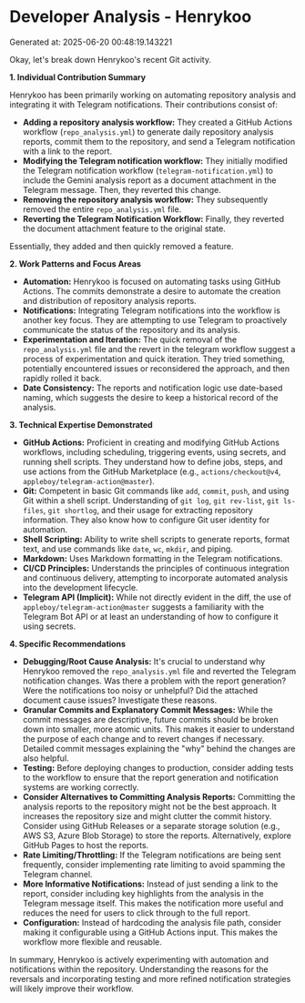 # Developer Analysis - Henrykoo
Generated at: 2025-06-20 00:48:19.143221

Okay, let's break down Henrykoo's recent Git activity.

**1. Individual Contribution Summary**

Henrykoo has been primarily working on automating repository analysis and integrating it with Telegram notifications. Their contributions consist of:

*   **Adding a repository analysis workflow:** They created a GitHub Actions workflow (`repo_analysis.yml`) to generate daily repository analysis reports, commit them to the repository, and send a Telegram notification with a link to the report.
*   **Modifying the Telegram notification workflow:**  They initially modified the Telegram notification workflow (`telegram-notification.yml`) to include the Gemini analysis report as a document attachment in the Telegram message.  Then, they reverted this change.
*   **Removing the repository analysis workflow:** They subsequently removed the entire `repo_analysis.yml` file.
*   **Reverting the Telegram Notification Workflow:** Finally, they reverted the document attachment feature to the original state.

Essentially, they added and then quickly removed a feature.

**2. Work Patterns and Focus Areas**

*   **Automation:** Henrykoo is focused on automating tasks using GitHub Actions.  The commits demonstrate a desire to automate the creation and distribution of repository analysis reports.
*   **Notifications:** Integrating Telegram notifications into the workflow is another key focus. They are attempting to use Telegram to proactively communicate the status of the repository and its analysis.
*   **Experimentation and Iteration:**  The quick removal of the `repo_analysis.yml` file and the revert in the telegram workflow suggest a process of experimentation and quick iteration.  They tried something, potentially encountered issues or reconsidered the approach, and then rapidly rolled it back.
*   **Date Consistency:** The reports and notification logic use date-based naming, which suggests the desire to keep a historical record of the analysis.

**3. Technical Expertise Demonstrated**

*   **GitHub Actions:**  Proficient in creating and modifying GitHub Actions workflows, including scheduling, triggering events, using secrets, and running shell scripts.  They understand how to define jobs, steps, and use actions from the GitHub Marketplace (e.g., `actions/checkout@v4`, `appleboy/telegram-action@master`).
*   **Git:**  Competent in basic Git commands like `add`, `commit`, `push`, and using Git within a shell script. Understanding of `git log`, `git rev-list`, `git ls-files`, `git shortlog`, and their usage for extracting repository information.  They also know how to configure Git user identity for automation.
*   **Shell Scripting:**  Ability to write shell scripts to generate reports, format text, and use commands like `date`, `wc`, `mkdir`, and piping.
*   **Markdown:**  Uses Markdown formatting in the Telegram notifications.
*   **CI/CD Principles:** Understands the principles of continuous integration and continuous delivery, attempting to incorporate automated analysis into the development lifecycle.
*   **Telegram API (Implicit):** While not directly evident in the diff, the use of `appleboy/telegram-action@master` suggests a familiarity with the Telegram Bot API or at least an understanding of how to configure it using secrets.

**4. Specific Recommendations**

*   **Debugging/Root Cause Analysis:**  It's crucial to understand why Henrykoo removed the `repo_analysis.yml` file and reverted the Telegram notification changes.  Was there a problem with the report generation?  Were the notifications too noisy or unhelpful?  Did the attached document cause issues?  Investigate these reasons.
*   **Granular Commits and Explanatory Commit Messages:**  While the commit messages are descriptive, future commits should be broken down into smaller, more atomic units. This makes it easier to understand the purpose of each change and to revert changes if necessary. Detailed commit messages explaining the "why" behind the changes are also helpful.
*   **Testing:** Before deploying changes to production, consider adding tests to the workflow to ensure that the report generation and notification systems are working correctly.
*   **Consider Alternatives to Committing Analysis Reports:** Committing the analysis reports to the repository might not be the best approach. It increases the repository size and might clutter the commit history. Consider using GitHub Releases or a separate storage solution (e.g., AWS S3, Azure Blob Storage) to store the reports.  Alternatively, explore GitHub Pages to host the reports.
*   **Rate Limiting/Throttling:** If the Telegram notifications are being sent frequently, consider implementing rate limiting to avoid spamming the Telegram channel.
*   **More Informative Notifications:**  Instead of just sending a link to the report, consider including key highlights from the analysis in the Telegram message itself. This makes the notification more useful and reduces the need for users to click through to the full report.
*   **Configuration:** Instead of hardcoding the analysis file path, consider making it configurable using a GitHub Actions input. This makes the workflow more flexible and reusable.

In summary, Henrykoo is actively experimenting with automation and notifications within the repository. Understanding the reasons for the reversals and incorporating testing and more refined notification strategies will likely improve their workflow.

